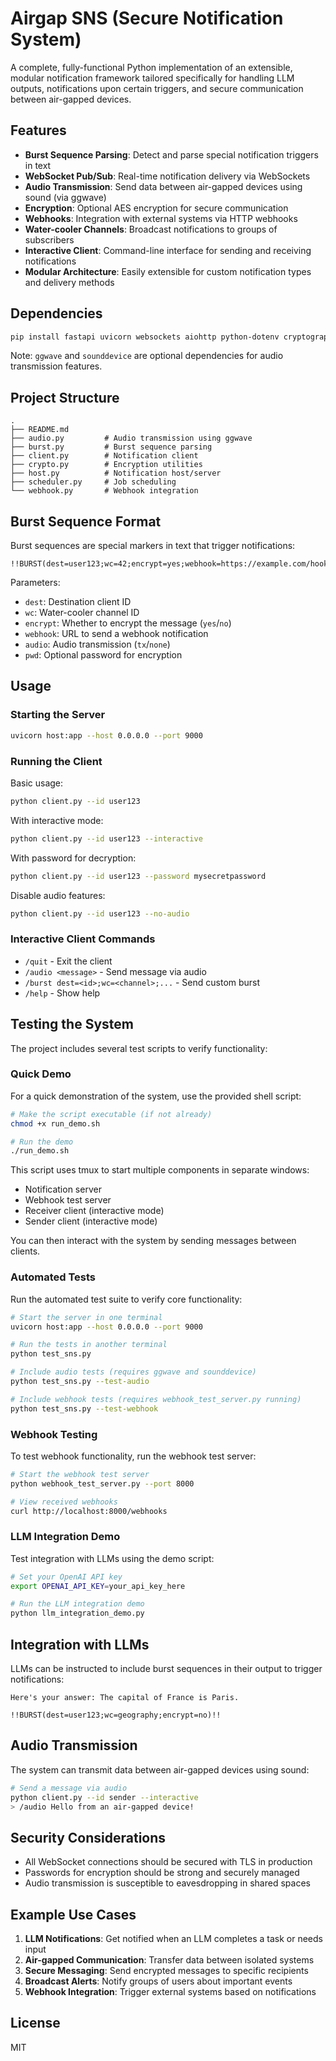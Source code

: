 # Airgap SNS (Secure Notification System)

A complete, fully-functional Python implementation of an extensible, modular notification framework tailored specifically for handling LLM outputs, notifications upon certain triggers, and secure communication between air-gapped devices.

## Features

- **Burst Sequence Parsing**: Detect and parse special notification triggers in text
- **WebSocket Pub/Sub**: Real-time notification delivery via WebSockets
- **Audio Transmission**: Send data between air-gapped devices using sound (via ggwave)
- **Encryption**: Optional AES encryption for secure communication
- **Webhooks**: Integration with external systems via HTTP webhooks
- **Water-cooler Channels**: Broadcast notifications to groups of subscribers
- **Interactive Client**: Command-line interface for sending and receiving notifications
- **Modular Architecture**: Easily extensible for custom notification types and delivery methods

## Dependencies

```bash
pip install fastapi uvicorn websockets aiohttp python-dotenv cryptography ggwave sounddevice numpy
```

Note: `ggwave` and `sounddevice` are optional dependencies for audio transmission features.

## Project Structure

```
.
├── README.md
├── audio.py         # Audio transmission using ggwave
├── burst.py         # Burst sequence parsing
├── client.py        # Notification client
├── crypto.py        # Encryption utilities
├── host.py          # Notification host/server
├── scheduler.py     # Job scheduling
└── webhook.py       # Webhook integration
```

## Burst Sequence Format

Burst sequences are special markers in text that trigger notifications:

```
!!BURST(dest=user123;wc=42;encrypt=yes;webhook=https://example.com/hook;audio=tx;pwd=secret)!!
```

Parameters:
- `dest`: Destination client ID
- `wc`: Water-cooler channel ID
- `encrypt`: Whether to encrypt the message (`yes`/`no`)
- `webhook`: URL to send a webhook notification
- `audio`: Audio transmission (`tx`/`none`)
- `pwd`: Optional password for encryption

## Usage

### Starting the Server

```bash
uvicorn host:app --host 0.0.0.0 --port 9000
```

### Running the Client

Basic usage:
```bash
python client.py --id user123
```

With interactive mode:
```bash
python client.py --id user123 --interactive
```

With password for decryption:
```bash
python client.py --id user123 --password mysecretpassword
```

Disable audio features:
```bash
python client.py --id user123 --no-audio
```

### Interactive Client Commands

- `/quit` - Exit the client
- `/audio <message>` - Send message via audio
- `/burst dest=<id>;wc=<channel>;...` - Send custom burst
- `/help` - Show help

## Testing the System

The project includes several test scripts to verify functionality:

### Quick Demo

For a quick demonstration of the system, use the provided shell script:

```bash
# Make the script executable (if not already)
chmod +x run_demo.sh

# Run the demo
./run_demo.sh
```

This script uses tmux to start multiple components in separate windows:
- Notification server
- Webhook test server
- Receiver client (interactive mode)
- Sender client (interactive mode)

You can then interact with the system by sending messages between clients.

### Automated Tests

Run the automated test suite to verify core functionality:

```bash
# Start the server in one terminal
uvicorn host:app --host 0.0.0.0 --port 9000

# Run the tests in another terminal
python test_sns.py

# Include audio tests (requires ggwave and sounddevice)
python test_sns.py --test-audio

# Include webhook tests (requires webhook_test_server.py running)
python test_sns.py --test-webhook
```

### Webhook Testing

To test webhook functionality, run the webhook test server:

```bash
# Start the webhook test server
python webhook_test_server.py --port 8000

# View received webhooks
curl http://localhost:8000/webhooks
```

### LLM Integration Demo

Test integration with LLMs using the demo script:

```bash
# Set your OpenAI API key
export OPENAI_API_KEY=your_api_key_here

# Run the LLM integration demo
python llm_integration_demo.py
```

## Integration with LLMs

LLMs can be instructed to include burst sequences in their output to trigger notifications:

```
Here's your answer: The capital of France is Paris.

!!BURST(dest=user123;wc=geography;encrypt=no)!!
```

## Audio Transmission

The system can transmit data between air-gapped devices using sound:

```bash
# Send a message via audio
python client.py --id sender --interactive
> /audio Hello from an air-gapped device!
```

## Security Considerations

- All WebSocket connections should be secured with TLS in production
- Passwords for encryption should be strong and securely managed
- Audio transmission is susceptible to eavesdropping in shared spaces

## Example Use Cases

1. **LLM Notifications**: Get notified when an LLM completes a task or needs input
2. **Air-gapped Communication**: Transfer data between isolated systems
3. **Secure Messaging**: Send encrypted messages to specific recipients
4. **Broadcast Alerts**: Notify groups of users about important events
5. **Webhook Integration**: Trigger external systems based on notifications

## License

MIT
